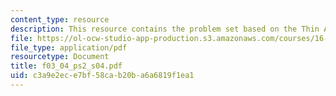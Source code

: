 ```yaml
---
content_type: resource
description: This resource contains the problem set based on the Thin Airfoil Theory.
file: https://ol-ocw-studio-app-production.s3.amazonaws.com/courses/16-01-unified-engineering-i-ii-iii-iv-fall-2005-spring-2006/c3a9e2ece7bf58cab20ba6a6819f1ea1_f03_04_ps2_s04.pdf
file_type: application/pdf
resourcetype: Document
title: f03_04_ps2_s04.pdf
uid: c3a9e2ec-e7bf-58ca-b20b-a6a6819f1ea1
---
```

